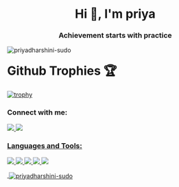 

<h1 align="center">Hi 👋, I'm priya</h1>

<h3 align="center"> Achievement starts with practice </h3>

<p align="left"> <img src="https://komarev.com/ghpvc/?username=priyadharshini-sudo&label=Profile%20views&color=0e75b6&style=flat" alt="priyadharshini-sudo" /> </p>


<h1 style="margin-top:20px;">Github Trophies 🏆</h1>

[![trophy](https://github-profile-trophy.vercel.app/?username=priyadharshini-sudo&theme=onedark&margin-w=15&margin-h=15&title=Commit,Followers,Issues,Joined2020&row=1&no-frame=true)](https://github.com/priyadharshini-sudo)

<h3 align="left">Connect with me:</h3>
<p align="left">
 <a href="https://www.linkedin.com/in/priyadharshinii/" target="blank"><img src="https://img.shields.io/badge/LinkedIn-0077B5?style=for-the-badge&logo=linkedin&logoColor=white"/>
   <a href="pdharshini763@gmail" target="blank"><img src="https://img.shields.io/badge/Gmail-D14836?style=for-the-badge&logo=gmail&logoColor=white" />





<h3 align="left">Languages and Tools:</h3>
<p align="left">
  <img src="https://img.shields.io/badge/C-00599C?style=for-the-badge&logo=c&logoColor=white" /> 
  <img src="https://img.shields.io/badge/Flutter-02569B?style=for-the-badge&logo=flutter&logoColor=white" />
  <img src="https://img.shields.io/badge/HTML5-E34F26?style=for-the-badge&logo=html5&logoColor=white" />
  <img src="https://img.shields.io/badge/MySQL-00000F?style=for-the-badge&logo=mysql&logoColor=white" /> 
  <img src="https://img.shields.io/badge/Python-3776AB?style=for-the-badge&logo=python&logoColor=white" /> 
<p>&nbsp;<img align="center" src="https://github-readme-stats.vercel.app/api?username=priyadharshini-sudo&show_icons=true&locale=en" alt="priyadharshini-sudo" /></p>

 
 
